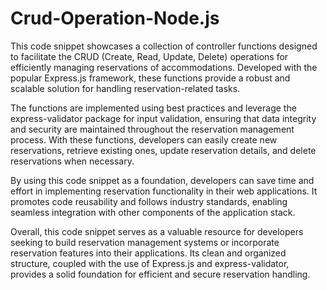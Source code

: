 # Crud-Operation-Node.js

This code snippet showcases a collection of controller functions designed to facilitate the CRUD (Create, Read, Update, Delete) operations for efficiently managing reservations of accommodations. Developed with the popular Express.js framework, these functions provide a robust and scalable solution for handling reservation-related tasks.

The functions are implemented using best practices and leverage the express-validator package for input validation, ensuring that data integrity and security are maintained throughout the reservation management process. With these functions, developers can easily create new reservations, retrieve existing ones, update reservation details, and delete reservations when necessary.

By using this code snippet as a foundation, developers can save time and effort in implementing reservation functionality in their web applications. It promotes code reusability and follows industry standards, enabling seamless integration with other components of the application stack.

Overall, this code snippet serves as a valuable resource for developers seeking to build reservation management systems or incorporate reservation features into their applications. Its clean and organized structure, coupled with the use of Express.js and express-validator, provides a solid foundation for efficient and secure reservation handling.
